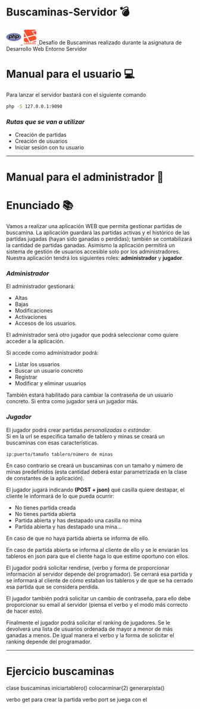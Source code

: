 # Buscaminas-Servidor :bomb:


<a href="https://www.php.net" target="_blank" rel="noreferrer"> <img src="https://raw.githubusercontent.com/devicons/devicon/master/icons/php/php-original.svg" alt="php" width="40" height="40"/> </a> 
 <a href="https://laravel.com/" target="_blank" rel="noreferrer"> <img src="https://raw.githubusercontent.com/devicons/devicon/master/icons/laravel/laravel-plain-wordmark.svg" alt="laravel" width="40" height="40"/> </a>
 Desafío de Buscaminas realizado durante la asignatura de Desarrollo Web Entorno Servidor

# Manual para el usuario :computer:

Para lanzar el servidor bastará con el siguiente comando
```bash
php -S 127.0.0.1:9090  
```

### _Rutas que se van a utilizar_

+ Creación de partidas
+ Creación de usuarios
+ Iniciar sesión con tu usuario

****
# Manual para el administrador :closed_lock_with_key:

# Enunciado :books:

Vamos a realizar una aplicación WEB que permita gestionar partidas de buscamina. La aplicación guardará las partidas activas y el histórico de las partidas jugadas (hayan sido ganadas o perdidas); también se contabilizará la cantidad de partidas ganadas.
Asimismo la aplicación permitirá un sistema de gestión de usuarios accesible solo por los administradores.
Nuestra aplicación tendrá los siguientes roles: **administrador** y **jugador**.

### _Administrador_

El administrador gestionará: 
+ Altas
+ Bajas
+ Modificaciones
+ Activaciones 
+ Accesos de los usuarios. 

El administrador será otro jugador que podrá seleccionar como quiere acceder a la aplicación. 

Si accede como administrador podrá: 
+ Listar los usuarios 
+ Buscar un usuario concreto 
+ Registrar 
+ Modificar y eliminar usuarios 

También estará habilitado para cambiar la contraseña de un usuario concreto.
Si entra como jugador será un jugador más.

### _Jugador_

El jugador podrá crear partidas _personalizadas_ o _estándar_. <br>
Si en la url se especifica tamaño de tablero y minas se creará un buscaminas con esas características. 
```
ip:puerto/tamaño tablero/número de minas
```
En caso contrario se creará un buscaminas con un tamaño y número de minas predefinidos (esta cantidad deberá estar parametrizada en la clase de constantes de la aplicación).

El jugador jugará indicando **(POST + json)** qué casilla quiere destapar, el cliente le informará de lo que pueda ocurrir: 
+ No tienes partida creada
+ No tienes partida abierta
+ Partida abierta y has destapado una casilla no mina
+ Partida abierta y has destapado una mina… 

En caso de que no haya partida abierta se informa de ello. 

En caso de partida abierta se informa al cliente de ello y se le enviarán los tableros en json para que el cliente haga lo que estime oportuno con ellos.


El jugador podrá solicitar rendirse, (verbo y forma de proporcionar información al servidor depende del programador). Se cerrará esa partida y se informará al cliente de cómo estaban los tableros y de que se ha cerrado esa partida que se considera perdida.


El jugador también podrá solicitar un cambio de contraseña, para ello debe proporcionar su email al servidor (piensa el verbo y el modo más correcto de hacer esto).


Finalmente el jugador podrá solicitar el ranking de jugadores. Se le devolverá una lista de usuarios ordenada de mayor a menor de más ganadas a menos. De igual manera el verbo y la forma de solicitar el ranking depende del programador.

------
# Ejercicio buscaminas

clase buscaminas
iniciartablero()
colocarminar(2)
generarpista()



verbo get para crear la partida
verbo port se juega con el